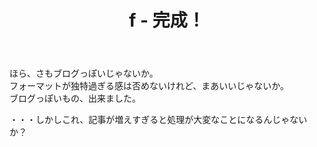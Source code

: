 ﻿---
title: f - 完成！
pubtime: 2012-12-06T15:53:00+09:00
tags: [テスト記事]
---

ほら、さもブログっぽいじゃないか。  
フォーマットが独特過ぎる感は否めないけれど、まあいいじゃないか。  
ブログっぽいもの、出来ました。

・・・しかしこれ、記事が増えすぎると処理が大変なことになるんじゃないか？

